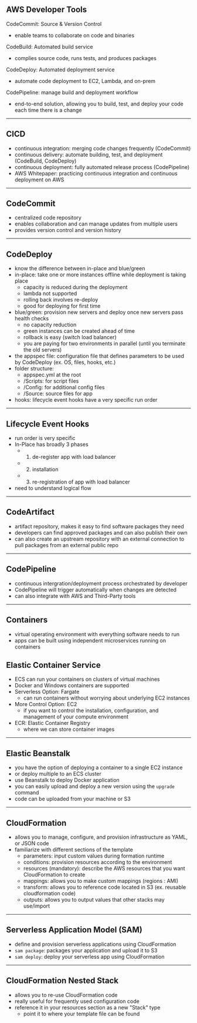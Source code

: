 ## AWS Developer Tools
CodeCommit: Source & Version Control
- enable teams to collaborate on code and binaries

CodeBuild: Automated build service
- complies source code, runs tests, and produces packages 

CodeDeploy: Automated deployment service
- automate code deployment to EC2, Lambda, and on-prem

CodePipeline: manage build and deployment workflow
- end-to-end solution, allowing you to build, test, and deploy your code each time there is a change

---
## CICD 
- continuous integration: merging code changes frequently (CodeCommit)
- continuous delivery: automate building, test, and deployment (CodeBuild, CodeDeploy)
- continuous deployment: fully automated release process (CodePipeline)
- AWS Whitepaper: practicing continuous integration and continuous deployment on AWS

---
## CodeCommit
- centralized code repository
- enables collaboration and can manage updates from multiple users
- provides version control and version history

---
## CodeDeploy
- know the difference between in-place and blue/green
- in-place: take one or more instances offline while deployment is taking place
  - capacity is reduced during the deployment
  - lambda not supported
  - rolling back involves re-deploy
  - good for deploying for first time 
- blue/green: provision new servers and deploy once new servers pass health checks
  - no capacity reduction 
  - green instances can be created ahead of time
  - rollback is easy (switch load balancer)
  - you are paying for two environments in parallel (until you terminate the old servers)
- the appspec file: configuration file that defines parameters to be used by CodeDeploy (ex. OS, files, hooks, etc.)
- folder structure:
  - appspec.yml at the root
  - /Scripts: for script files
  - /Config: for additional config files
  - /Source: source files for app
- hooks: lifecycle event hooks have a very specific run order

---
## Lifecycle Event Hooks
- run order is very specific
- In-Place has broadly 3 phases
  - 1. de-register app with load balancer
  - 2. installation
  - 3. re-registration of app with load balancer 
- need to understand logical flow 

---
## CodeArtifact
- artifact repository, makes it easy to find software packages they need
- developers can find approved packages and can also publish their own 
- can also create an upstream repository with an external connection to pull packages from an external public repo

---
## CodePipeline
- continuous intergration/deployment process orchestrated by developer
- CodePipeline will trigger automatically when changes are detected
- can also integrate with AWS and Third-Party tools

---
## Containers
- virtual operating environment with everything software needs to run
- apps can be built using independent microservices running on containers

## Elastic Container Service
- ECS can run your containers on clusters of virtual machines
- Docker and Windows containers are supported
- Serverless Option: Fargate
  - can run containers without worrying about underlying EC2 instances 
- More Control Option: EC2
  - if you want to control the installation, configuration, and management of your compute environment
- ECR: Elastic Container Registry
  - where we can store container images

---
## Elastic Beanstalk
- you have the option of deploying a container to a single EC2 instance
- or deploy multiple to an ECS cluster 
- use Beanstalk to deploy Docker application
- you can easily upload and deploy a new version using the `upgrade` command
- code can be uploaded from your machine or S3

---
## CloudFormation
- allows you to manage, configure, and provision infrastructure as YAML, or JSON code 
- familiarize with different sections of the template
  - parameters: input custom values during formation runtime
  - conditions: provision resources according to the environment
  - resources (mandatory): describe the AWS resources that you want CloudFormation to create
  - mappings: allows you to make custom mappings (regions : AMI)
  - transform: allows you to reference code located in S3 (ex. reusable cloudformation code)
  - outputs: allows you to output values that other stacks may use/import 

---
## Serverless Application Model (SAM)
- define and provision serverless applications using CloudFormation
- `sam package`: packages your application and upload it to S3
- `sam deploy`: deploy your serverless app using CloudFormation

---
## CloudFormation Nested Stack
- allows you to re-use CloudFormation code 
- really useful for frequently used configuration code 
- reference it in your resources section as a new "Stack" type 
  - point it to where your template file can be found 
